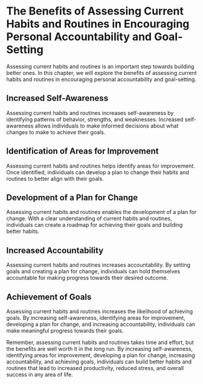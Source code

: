 The Benefits of Assessing Current Habits and Routines in Encouraging Personal Accountability and Goal-Setting
===============================================================================================================================================================

Assessing current habits and routines is an important step towards building better ones. In this chapter, we will explore the benefits of assessing current habits and routines in encouraging personal accountability and goal-setting.

Increased Self-Awareness
------------------------

Assessing current habits and routines increases self-awareness by identifying patterns of behavior, strengths, and weaknesses. Increased self-awareness allows individuals to make informed decisions about what changes to make to achieve their goals.

Identification of Areas for Improvement
---------------------------------------

Assessing current habits and routines helps identify areas for improvement. Once identified, individuals can develop a plan to change their habits and routines to better align with their goals.

Development of a Plan for Change
--------------------------------

Assessing current habits and routines enables the development of a plan for change. With a clear understanding of current habits and routines, individuals can create a roadmap for achieving their goals and building better habits.

Increased Accountability
------------------------

Assessing current habits and routines increases accountability. By setting goals and creating a plan for change, individuals can hold themselves accountable for making progress towards their desired outcome.

Achievement of Goals
--------------------

Assessing current habits and routines increases the likelihood of achieving goals. By increasing self-awareness, identifying areas for improvement, developing a plan for change, and increasing accountability, individuals can make meaningful progress towards their goals.

Remember, assessing current habits and routines takes time and effort, but the benefits are well worth it in the long run. By increasing self-awareness, identifying areas for improvement, developing a plan for change, increasing accountability, and achieving goals, individuals can build better habits and routines that lead to increased productivity, reduced stress, and overall success in any area of life.
